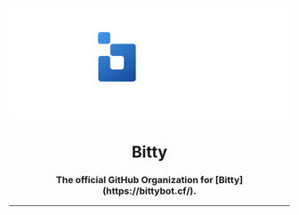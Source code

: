 <p align="center">
  <img src="https://github.com/Bitty-cf/.github/blob/main/github-banner.png?raw=true"/>
</p>
<h1 align="center">Bitty</h1>
<h3 align="center">The official GitHub Organization for [Bitty](https://bittybot.cf/).</h3>
<hr>
